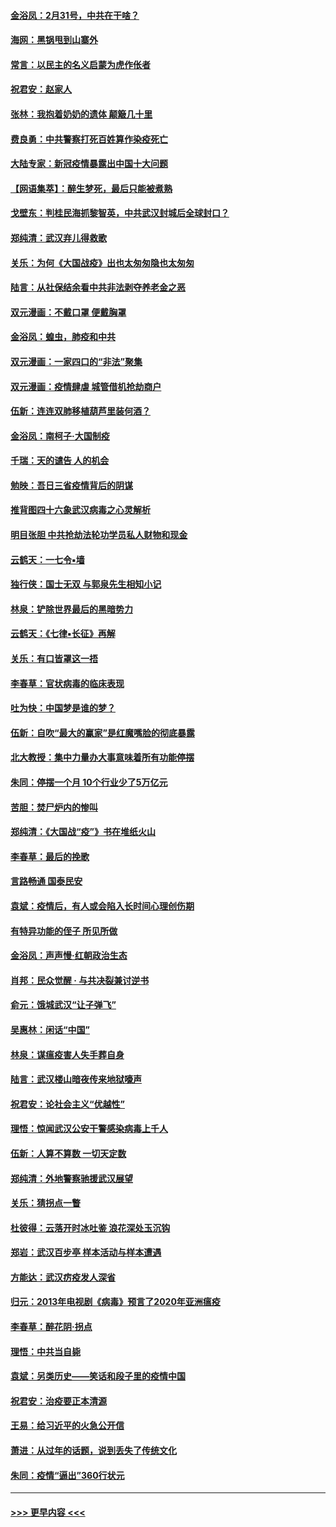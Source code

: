 #### [金浴凤：2月31号，中共在干啥？](../pages/nsc993/n11922706.md?t=03080603) 
#### [海网：黑锅甩到山寨外](../pages/nsc993/n11922688.md?t=03080603) 
#### [常言：以民主的名义启蒙为虎作伥者](../pages/nsc993/n11922217.md?t=03080603) 
#### [祝君安：赵家人](../pages/nsc993/n11922209.md?t=03080603) 
#### [张林：我抱着奶奶的遗体 颠簸几十里](../pages/nsc993/n11920945.md?t=03080603) 
#### [费良勇：中共警察打死百姓算作染疫死亡](../pages/nsc993/n11919264.md?t=03080603) 
#### [大陆专家：新冠疫情暴露出中国十大问题](../pages/nsc993/n11919187.md?t=03080603) 
#### [【网语集萃】：醉生梦死，最后只能被煮熟](../pages/nsc993/n11918994.md?t=03080603) 
#### [戈壁东：判桂民海抓黎智英，中共武汉封城后全球封口？](../pages/nsc993/n11917982.md?t=03080603) 
#### [郑纯清：武汉弃儿得救歌](../pages/nsc993/n11917881.md?t=03080603) 
#### [关乐：为何《大国战疫》出也太匆匆隐也太匆匆](../pages/nsc993/n11917792.md?t=03080603) 
#### [陆言：从社保结余看中共非法剥夺养老金之恶](../pages/nsc993/n11917084.md?t=03080603) 
#### [双元漫画：不戴口罩 便戴胸罩](../pages/nsc993/n11916447.md?t=03080603) 
#### [金浴凤：蝗虫，肺疫和中共](../pages/nsc993/n11916904.md?t=03080603) 
#### [双元漫画：一家四口的“非法”聚集](../pages/nsc993/n11916378.md?t=03080603) 
#### [双元漫画：疫情肆虐 城管借机抢劫商户](../pages/nsc993/n11916310.md?t=03080603) 
#### [伍新：连连双肺移植葫芦里装何酒？](../pages/nsc993/n11913667.md?t=03080603) 
#### [金浴凤：南柯子·大国制疫](../pages/nsc993/n11913657.md?t=03080603) 
#### [千瑞：天的谴告  人的机会](../pages/nsc993/n11913309.md?t=03080603) 
#### [勉映：吾日三省疫情背后的阴谋](../pages/nsc993/n11913079.md?t=03080603) 
#### [推背图四十六象武汉病毒之心灵解析](../pages/nsc993/n11911761.md?t=03080603) 
#### [明目张胆 中共抢劫法轮功学员私人财物和现金](../pages/nsc993/n11910262.md?t=03080603) 
#### [云鹤天：一七令▪墙](../pages/nsc993/n11910627.md?t=03080603) 
#### [独行侠：国士无双 与郭泉先生相知小记](../pages/nsc993/n11910613.md?t=03080603) 
#### [林泉：铲除世界最后的黑暗势力](../pages/nsc993/n11909320.md?t=03080603) 
#### [云鹤天：《七律▪长征》再解](../pages/nsc993/n11909327.md?t=03080603) 
#### [关乐：有口皆罩这一捂](../pages/nsc993/n11908393.md?t=03080603) 
#### [李春草：官状病毒的临床表现](../pages/nsc993/n11908339.md?t=03080603) 
#### [吐为快：中国梦是谁的梦？](../pages/nsc993/n11906564.md?t=03080603) 
#### [伍新：自吹“最大的赢家”是红魔嘴脸的彻底暴露](../pages/nsc993/n11906407.md?t=03080603) 
#### [北大教授：集中力量办大事意味着所有功能停摆](../pages/nsc993/n11904800.md?t=03080603) 
#### [朱同：停摆一个月 10个行业少了5万亿元](../pages/nsc993/n11904498.md?t=03080603) 
#### [苦胆：焚尸炉内的惨叫](../pages/nsc993/n11904479.md?t=03080603) 
#### [郑纯清：《大国战“疫”》书在堆纸火山](../pages/nsc993/n11904450.md?t=03080603) 
#### [李春草：最后的挽歌](../pages/nsc993/n11904441.md?t=03080603) 
#### [言路畅通 国泰民安](../pages/nsc993/n11904222.md?t=03080603) 
#### [袁斌：疫情后，有人或会陷入长时间心理创伤期](../pages/nsc993/n11901514.md?t=03080603) 
#### [有特异功能的侄子 所见所做](../pages/nsc993/n11901154.md?t=03080603) 
#### [金浴凤：声声慢‧红朝政治生态](../pages/nsc993/n11899553.md?t=03080603) 
#### [肖邦：民众觉醒 · 与共决裂兼讨逆书](../pages/nsc993/n11898435.md?t=03080603) 
#### [俞元：饿城武汉“让子弹飞”](../pages/nsc993/n11898344.md?t=03080603) 
#### [吴惠林：闲话“中国”](../pages/nsc993/n11898182.md?t=03080603) 
#### [林泉：谋瘟疫害人失手葬自身](../pages/nsc993/n11897892.md?t=03080603) 
#### [陆言：武汉楼山暗夜传来地狱嚎声](../pages/nsc993/n11897033.md?t=03080603) 
#### [祝君安：论社会主义“优越性”](../pages/nsc993/n11897005.md?t=03080603) 
#### [理悟：惊闻武汉公安干警感染病毒上千人](../pages/nsc993/n11896947.md?t=03080603) 
#### [伍新：人算不算数 一切天定数](../pages/nsc993/n11893372.md?t=03080603) 
#### [郑纯清：外地警察驰援武汉展望](../pages/nsc993/n11893115.md?t=03080603) 
#### [关乐：猜拐点一瞥](../pages/nsc993/n11893020.md?t=03080603) 
#### [杜彼得：云落开时冰吐鉴 浪花深处玉沉钩](../pages/nsc993/n11892107.md?t=03080603) 
#### [郑岩：武汉百步亭 样本活动与样本遭遇](../pages/nsc993/n11892310.md?t=03080603) 
#### [方能达：武汉疠疫发人深省](../pages/nsc993/n11891376.md?t=03080603) 
#### [归元：2013年电视剧《病毒》预言了2020年亚洲瘟疫](../pages/nsc993/n11891126.md?t=03080603) 
#### [李春草：醉花阴·拐点](../pages/nsc993/n11890567.md?t=03080603) 
#### [理悟：中共当自毙](../pages/nsc993/n11890559.md?t=03080603) 
#### [袁斌：另类历史——笑话和段子里的疫情中国](../pages/nsc993/n11889243.md?t=03080603) 
#### [祝君安：治疫要正本清源](../pages/nsc993/n11889085.md?t=03080603) 
#### [王易：给习近平的火急公开信](../pages/nsc993/n11888225.md?t=03080603) 
#### [萧进：从过年的话题，说到丢失了传统文化](../pages/nsc993/n11887732.md?t=03080603) 
#### [朱同：疫情“逼出”360行状元](../pages/nsc993/n11887678.md?t=03080603) 

----
#### [ >>> 更早内容 <<< ](../indexes/nsc993-earlier.md)
